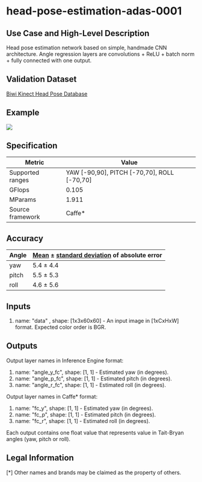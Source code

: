 # head-pose-estimation-adas-0001

## Use Case and High-Level Description

Head pose estimation network based on simple, handmade CNN architecture. Angle regression
layers are convolutions + ReLU + batch norm + fully connected with
one output.

## Validation Dataset

[Biwi Kinect Head Pose Database](https://icu.ee.ethz.ch/research/datsets.html)

## Example

![](head-pose-estimation-adas-0001.png)

## Specification

| Metric                | Value                                       |
|-----------------------|---------------------------------------------|
| Supported ranges      | YAW [-90,90], PITCH [-70,70], ROLL [-70,70] |
| GFlops                | 0.105                                       |
| MParams               | 1.911                                       |
| Source framework      | Caffe*                                      |

## Accuracy

| Angle |  [Mean](https://en.wikipedia.org/wiki/Mean_absolute_error) ± [standard deviation](https://en.wikipedia.org/wiki/Standard_deviation) of absolute error |
|-------|-------------------------------------------------------------------------------------------------------------------------------------------------------|
| yaw   |  5.4 ± 4.4                                                                                                                                            |
| pitch |  5.5 ± 5.3                                                                                                                                            |
| roll  |  4.6 ± 5.6                                                                                                                                            |

## Inputs

1. name: "data" , shape: [1x3x60x60] - An input image in [1xCxHxW] format. Expected color order is BGR.

## Outputs

Output layer names in Inference Engine format:

1. name: "angle_y_fc", shape: [1, 1] - Estimated yaw (in degrees).
2. name: "angle_p_fc", shape: [1, 1] - Estimated pitch (in degrees).
3. name: "angle_r_fc", shape: [1, 1] - Estimated roll (in degrees).

Output layer names in Caffe* format:

1. name: "fc_y", shape: [1, 1] - Estimated yaw (in degrees).
2. name: "fc_p", shape: [1, 1] - Estimated pitch (in degrees).
3. name: "fc_r", shape: [1, 1] - Estimated roll (in degrees).


Each output contains one float value that represents value in Tait-Bryan angles
(yaw, pitch or roll).

## Legal Information
[*] Other names and brands may be claimed as the property of others.
